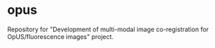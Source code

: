 # opus
Repository for "Development of multi-modal image co-registration for OpUS/fluorescence images" project.
